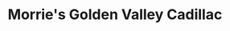 ---
title: "Morrie's Golden Valley Cadillac"
url: /golden-valley/morries-golden-valley-cadillac/
shop: Autohaus
---
